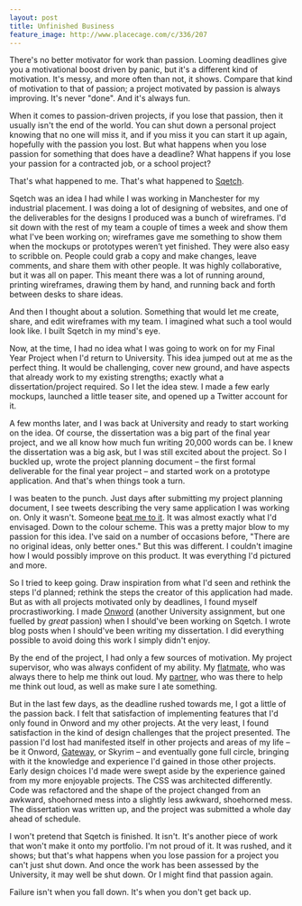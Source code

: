 ```yaml
---
layout: post
title: Unfinished Business
feature_image: http://www.placecage.com/c/336/207
---
```


There's no better motivator for work than passion. Looming deadlines give you a motivational boost driven by panic, but it's a different kind of motivation. It's messy, and more often than not, it shows. Compare that kind of motivation to that of passion; a project motivated by passion is always improving. It's never "done". And it's always fun.

When it comes to passion-driven projects, if you lose that passion, then it usually isn't the end of the world. You can shut down a personal project knowing that no one will miss it, and if you miss it you can start it up again, hopefully with the passion you lost. But what happens when you lose passion for something that does have a deadline? What happens if you lose your passion for a contracted job, or a school project?

That's what happened to me. That's what happened to [Sqetch](http://sqet.ch).

Sqetch was an idea I had while I was working in Manchester for my industrial placement. I was doing a lot of designing of websites, and one of the deliverables for the designs I produced was a bunch of wireframes. I'd sit down with the rest of my team a couple of times a week and show them what I've been working on; wireframes gave me something to show them when the mockups or prototypes weren’t yet finished. They were also easy to scribble on. People could grab a copy and make changes, leave comments, and share them with other people. It was highly collaborative, but it was all on paper. This meant there was a lot of running around, printing wireframes, drawing them by hand, and running back and forth between desks to share ideas.

And then I thought about a solution. Something that would let me create, share, and edit wireframes with my team. I imagined what such a tool would look like. I built Sqetch in my mind's eye.

Now, at the time, I had no idea what I was going to work on for my Final Year Project when I'd return to University. This idea jumped out at me as the perfect thing. It would be challenging, cover new ground, and have aspects that already work to my existing strengths; exactly what a dissertation/project required. So I let the idea stew. I made a few early mockups, launched a little teaser site, and opened up a Twitter account for it.

A few months later, and I was back at University and ready to start working on the idea. Of course, the dissertation was a big part of the final year project, and we all know how much fun writing 20,000 words can be. I knew the dissertation was a big ask, but I was still excited about the project. So I buckled up, wrote the project planning document – the first formal deliverable for the final year project – and started work on a prototype application. And that's when things took a turn.

I was beaten to the punch. Just days after submitting my project planning document, I see tweets describing the very same application I was working on. Only it wasn't. Someone [beat me to it](http://wireframe.cc). It was almost exactly what I'd envisaged. Down to the colour scheme. This was a pretty major blow to my passion for this idea. I've said on a number of occasions before, "There are no original ideas, only better ones." But this was different. I couldn't imagine how I would possibly improve on this product. It was everything I'd pictured and more.

So I tried to keep going. Draw inspiration from what I'd seen and rethink the steps I'd planned; rethink the steps the creator of this application had made. But as with all projects motivated only by deadlines, I found myself procrastiworking. I made [Onword](http://onword.co) (another University assignment, but one fuelled by _great_ passion) when I should've been working on Sqetch. I wrote blog posts when I should've been writing my dissertation. I did everything possible to avoid doing this work I simply didn't enjoy.

By the end of the project, I had only a few sources of motivation. My project supervisor, who was always confident of my ability. My [flatmate](http://twitter.com/JWalter14), who was always there to help me think out loud. My [partner](http://twitter.com/iamemliy), who was there to help me think out loud, as well as make sure I ate something.

But in the last few days, as the deadline rushed towards me, I got a little of the passion back. I felt that satisfaction of implementing features that I'd only found in Onword and my other projects. At the very least, I found satisfaction in the kind of design challenges that the project presented. The passion I'd lost had manifested itself in other projects and areas of my life – be it Onword, [Gateway](http://gateway-learning.com), or Skyrim – and eventually gone full circle, bringing with it the knowledge and experience I'd gained in those other projects. Early design choices I'd made were swept aside by the experience gained from my more enjoyable projects. The CSS was architected differently. Code was refactored and the shape of the project changed from an awkward, shoehorned mess into a slightly less awkward, shoehorned mess. The dissertation was written up, and the project was submitted a whole day ahead of schedule.

I won't pretend that Sqetch is finished. It isn't. It's another piece of work that won't make it onto my portfolio. I'm not proud of it. It was rushed, and it shows; but that's what happens when you lose passion for a project you can't just shut down. And once the work has been assessed by the University, it may well be shut down. Or I might find that passion again.

Failure isn't when you fall down. It's when you don't get back up.
